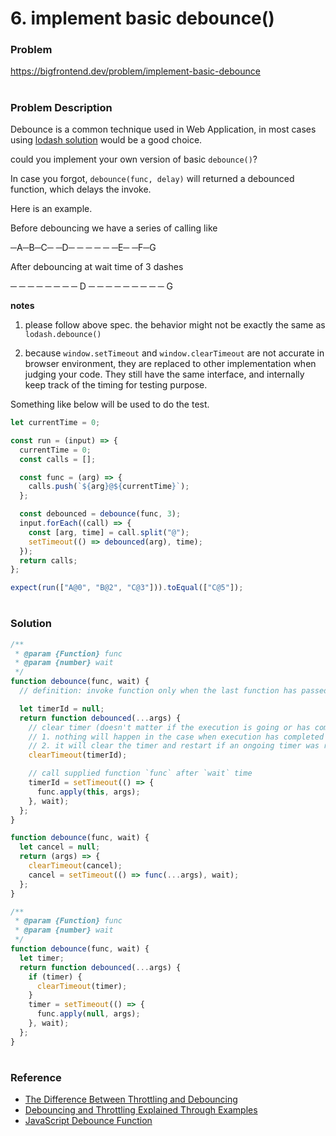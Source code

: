 # 6. implement basic debounce()

### Problem

https://bigfrontend.dev/problem/implement-basic-debounce

#

### Problem Description

Debounce is a common technique used in Web Application, in most cases using [lodash solution](https://lodash.com/docs/4.17.15#debounce) would be a good choice.

could you implement your own version of basic `debounce()`?

In case you forgot, `debounce(func, delay)` will returned a debounced function, which delays the invoke.

Here is an example.

Before debouncing we have a series of calling like

─A─B─C─ ─D─ ─ ─ ─ ─ ─E─ ─F─G

After debouncing at wait time of 3 dashes

─ ─ ─ ─ ─ ─ ─ ─ D ─ ─ ─ ─ ─ ─ ─ ─ ─ G

**notes**

1. please follow above spec. the behavior might not be exactly the same as `lodash.debounce()`

2. because `window.setTimeout` and `window.clearTimeout` are not accurate in browser environment, they are replaced to other implementation when judging your code. They still have the same interface, and internally keep track of the timing for testing purpose.

Something like below will be used to do the test.

```js
let currentTime = 0;

const run = (input) => {
  currentTime = 0;
  const calls = [];

  const func = (arg) => {
    calls.push(`${arg}@${currentTime}`);
  };

  const debounced = debounce(func, 3);
  input.forEach((call) => {
    const [arg, time] = call.split("@");
    setTimeout(() => debounced(arg), time);
  });
  return calls;
};

expect(run(["A@0", "B@2", "C@3"])).toEqual(["C@5"]);
```

#

### Solution

```js
/**
 * @param {Function} func
 * @param {number} wait
 */
function debounce(func, wait) {
  // definition: invoke function only when the last function has passed `wait` time

  let timerId = null;
  return function debounced(...args) {
    // clear timer (doesn't matter if the execution is going or has completed)
    // 1. nothing will happen in the case when execution has completed
    // 2. it will clear the timer and restart if an ongoing timer was running
    clearTimeout(timerId);

    // call supplied function `func` after `wait` time
    timerId = setTimeout(() => {
      func.apply(this, args);
    }, wait);
  };
}
```

```js
function debounce(func, wait) {
  let cancel = null;
  return (args) => {
    clearTimeout(cancel);
    cancel = setTimeout(() => func(...args), wait);
  };
}
```

```js
/**
 * @param {Function} func
 * @param {number} wait
 */
function debounce(func, wait) {
  let timer;
  return function debounced(...args) {
    if (timer) {
      clearTimeout(timer);
    }
    timer = setTimeout(() => {
      func.apply(null, args);
    }, wait);
  };
}
```

#

### Reference

- [The Difference Between Throttling and Debouncing](https://css-tricks.com/the-difference-between-throttling-and-debouncing/)
- [Debouncing and Throttling Explained Through Examples](https://css-tricks.com/debouncing-throttling-explained-examples/)
- [JavaScript Debounce Function](https://davidwalsh.name/javascript-debounce-function)

